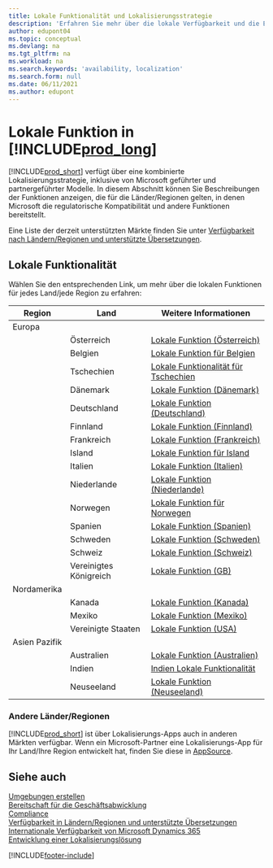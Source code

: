 ```yaml
---
title: Lokale Funktionalität und Lokalisierungsstrategie
description: 'Erfahren Sie mehr über die lokale Verfügbarkeit und die Einhaltung von Vorschriften in Business Central für die Länder/Regionen, in denen Microsoft die lokale Funktionalität bereitstellt.'
author: edupont04
ms.topic: conceptual
ms.devlang: na
ms.tgt_pltfrm: na
ms.workload: na
ms.search.keywords: 'availability, localization'
ms.search.form: null
ms.date: 06/11/2021
ms.author: edupont
---
```

# <a name="local-functionality-in-"></a>Lokale Funktion in [!INCLUDE[prod_long](includes/prod_long.md)]

[!INCLUDE[prod_short](includes/prod_short.md)] verfügt über eine kombinierte Lokalisierungsstrategie, inklusive von Microsoft geführter und partnergeführter Modelle. In diesem Abschnitt können Sie Beschreibungen der Funktionen anzeigen, die für die Länder/Regionen gelten, in denen Microsoft die regulatorische Kompatibilität und andere Funktionen bereitstellt.  

Eine Liste der derzeit unterstützten Märkte finden Sie unter [Verfügbarkeit nach Ländern/Regionen und unterstützte Übersetzungen](/dynamics365/business-central/dev-itpro/compliance/apptest-countries-and-translations?toc=/dynamics365/business-central/toc.json).  

## <a name="local-functionality"></a>Lokale Funktionalität

Wählen Sie den entsprechenden Link, um mehr über die lokalen Funktionen für jedes Land/jede Region zu erfahren:

| Region | Land | Weitere Informationen |
| --- | --- |--- |
| Europa |  | |
|        | Österreich | [Lokale Funktion (Österreich)](localfunctionality/austria/austria-local-functionality.md) |
|        | Belgien | [Lokale Funktion für Belgien](localfunctionality/belgium/belgium-local-functionality.md) |
|        | Tschechien | [Lokale Funktionalität für Tschechien](localfunctionality/czech/czech-local-functionality.md) |
|        | Dänemark | [Lokale Funktion (Dänemark)](localfunctionality/denmark/denmark-local-functionality.md) |
|        | Deutschland | [Lokale Funktion (Deutschland)](localfunctionality/germany/germany-local-functionality.md) |
|        | Finnland | [Lokale Funktion (Finnland)](localfunctionality/finland/finland-local-functionality.md) |
|        | Frankreich | [Lokale Funktion (Frankreich)](localfunctionality/france/france-local-functionality.md) |
|        | Island | [Lokale Funktion für Island](localfunctionality/iceland/iceland-local-functionality.md) |
|        | Italien | [Lokale Funktion (Italien)](localfunctionality/italy/italy-local-functionality.md) |
|        | Niederlande | [Lokale Funktion (Niederlande)](localfunctionality/netherlands/netherlands-local-functionality.md) |
|        | Norwegen | [Lokale Funktion für Norwegen](localfunctionality/norway/norway-local-functionality.md) |
|        | Spanien | [Lokale Funktion (Spanien)](localfunctionality/spain/spain-local-functionality.md) |
|        | Schweden | [Lokale Funktion (Schweden)](localfunctionality/sweden/sweden-local-functionality.md) |
|        | Schweiz | [Lokale Funktion (Schweiz)](localfunctionality/switzerland/switzerland-local-functionality.md) |
|        | Vereinigtes Königreich | [Lokale Funktion (GB)](localfunctionality/unitedkingdom/united-kingdom-local-functionality.md) |
| Nordamerika |       |  |
|        | Kanada|[Lokale Funktion (Kanada)](localfunctionality/canada/canada-local-functionality.md) |
|        | Mexiko | [Lokale Funktion (Mexiko)](localfunctionality/mexico/mexico-local-functionality.md) |
|        | Vereinigte Staaten|[Lokale Funktion (USA)](localfunctionality/unitedstates/united-states-local-functionality.md) |
| Asien Pazifik |       |  |
|        | Australien | [Lokale Funktion (Australien)](localfunctionality/australia/australia-local-functionality.md) |
|        | Indien | [Indien Lokale Funktionalität](LocalFunctionality/India/india-local-functionality.md) |
|        | Neuseeland | [Lokale Funktion (Neuseeland)](localfunctionality/newzealand/new-zealand-local-functionality.md) |

### <a name="other-countriesregions"></a>Andere Länder/Regionen

[!INCLUDE[prod_short](includes/prod_short.md)] ist über Lokalisierungs-Apps auch in anderen Märkten verfügbar. Wenn ein Microsoft-Partner eine Lokalisierungs-App für Ihr Land/Ihre Region entwickelt hat, finden Sie diese in [AppSource](https://go.microsoft.com/fwlink/?linkid=2081646).

## <a name="see-also"></a>Siehe auch
[Umgebungen erstellen](/dynamics365/business-central/dev-itpro/administration/tenant-admin-center-environments)  
[Bereitschaft für die Geschäftsabwicklung](ui-get-ready-business.md)  
[Compliance](compliance/compliance-overview.md)  
[Verfügbarkeit in Ländern/Regionen und unterstützte Übersetzungen](/dynamics365/business-central/dev-itpro/compliance/apptest-countries-and-translations?toc=/dynamics365/business-central/toc.json)  
[Internationale Verfügbarkeit von Microsoft Dynamics 365](/dynamics365/get-started/availability)  
[Entwicklung einer Lokalisierungslösung](/dynamics365/business-central/dev-itpro/developer/readiness/readiness-develop-localization)  


[!INCLUDE[footer-include](includes/footer-banner.md)]
